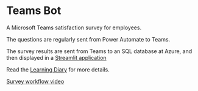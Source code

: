 # Teams Bot

A Microsoft Teams satisfaction survey for employees.

The questions are regularly sent from Power Automate to Teams. 

The survey results are sent from Teams to an SQL database at Azure, and then displayed in a [Streamlit application](https://github.com/mabackma/teamsBotDataResults)

Read the [Learning Diary](https://github.com/mabackma/TeamsBot/blob/master/Marc_B%C3%A4ckman_Teams_Bot.pdf) for more details.

[Survey workflow video](https://www.youtube.com/watch?v=TZwx1xhPjZI)

